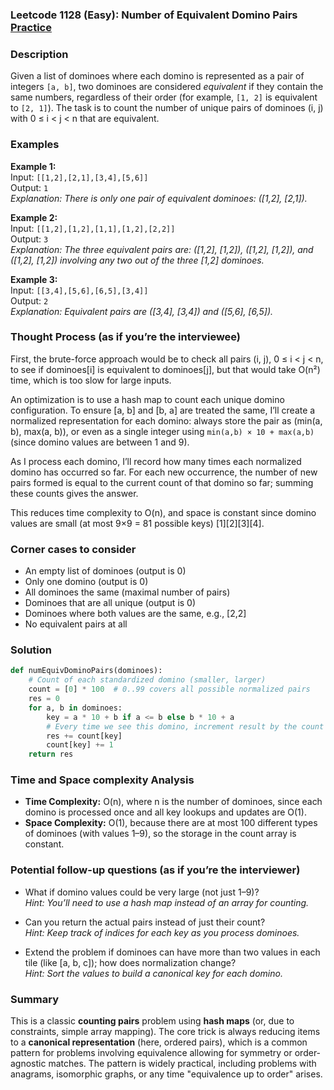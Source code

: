 ### Leetcode 1128 (Easy): Number of Equivalent Domino Pairs [Practice](https://leetcode.com/problems/number-of-equivalent-domino-pairs)

### Description  
Given a list of dominoes where each domino is represented as a pair of integers `[a, b]`, two dominoes are considered *equivalent* if they contain the same numbers, regardless of their order (for example, `[1, 2]` is equivalent to `[2, 1]`). The task is to count the number of unique pairs of dominoes (i, j) with 0 ≤ i < j < n that are equivalent.

### Examples  

**Example 1:**  
Input: `[[1,2],[2,1],[3,4],[5,6]]`  
Output: `1`  
*Explanation: There is only one pair of equivalent dominoes: ([1,2], [2,1]).*

**Example 2:**  
Input: `[[1,2],[1,2],[1,1],[1,2],[2,2]]`  
Output: `3`  
*Explanation: The three equivalent pairs are: ([1,2], [1,2]), ([1,2], [1,2]), and ([1,2], [1,2]) involving any two out of the three [1,2] dominoes.*

**Example 3:**  
Input: `[[3,4],[5,6],[6,5],[3,4]]`  
Output: `2`  
*Explanation: Equivalent pairs are ([3,4], [3,4]) and ([5,6], [6,5]).*

### Thought Process (as if you’re the interviewee)  
First, the brute-force approach would be to check all pairs (i, j), 0 ≤ i < j < n, to see if dominoes[i] is equivalent to dominoes[j], but that would take O(n²) time, which is too slow for large inputs.

An optimization is to use a hash map to count each unique domino configuration. To ensure [a, b] and [b, a] are treated the same, I’ll create a normalized representation for each domino: always store the pair as (min(a, b), max(a, b)), or even as a single integer using `min(a,b) × 10 + max(a,b)` (since domino values are between 1 and 9).

As I process each domino, I’ll record how many times each normalized domino has occurred so far. For each new occurrence, the number of new pairs formed is equal to the current count of that domino so far; summing these counts gives the answer.

This reduces time complexity to O(n), and space is constant since domino values are small (at most 9×9 = 81 possible keys) [1][2][3][4].

### Corner cases to consider  
- An empty list of dominoes (output is 0)
- Only one domino (output is 0)
- All dominoes the same (maximal number of pairs)
- Dominoes that are all unique (output is 0)
- Dominoes where both values are the same, e.g., [2,2]
- No equivalent pairs at all

### Solution

```python
def numEquivDominoPairs(dominoes):
    # Count of each standardized domino (smaller, larger)
    count = [0] * 100  # 0..99 covers all possible normalized pairs
    res = 0
    for a, b in dominoes:
        key = a * 10 + b if a <= b else b * 10 + a
        # Every time we see this domino, increment result by the count so far
        res += count[key]
        count[key] += 1
    return res
```

### Time and Space complexity Analysis  

- **Time Complexity:** O(n), where n is the number of dominoes, since each domino is processed once and all key lookups and updates are O(1).
- **Space Complexity:** O(1), because there are at most 100 different types of dominoes (with values 1–9), so the storage in the count array is constant.

### Potential follow-up questions (as if you’re the interviewer)  

- What if domino values could be very large (not just 1–9)?  
  *Hint: You’ll need to use a hash map instead of an array for counting.*

- Can you return the actual pairs instead of just their count?  
  *Hint: Keep track of indices for each key as you process dominoes.*

- Extend the problem if dominoes can have more than two values in each tile (like [a, b, c]); how does normalization change?  
  *Hint: Sort the values to build a canonical key for each domino.*

### Summary
This is a classic **counting pairs** problem using **hash maps** (or, due to constraints, simple array mapping). The core trick is always reducing items to a **canonical representation** (here, ordered pairs), which is a common pattern for problems involving equivalence allowing for symmetry or order-agnostic matches. The pattern is widely practical, including problems with anagrams, isomorphic graphs, or any time "equivalence up to order" arises.